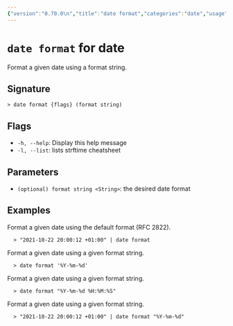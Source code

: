 ```yaml
---
{"version":"0.70.0\n","title":"date format","categories":"date","usage":"Format a given date using a format string.\n"}
---
```

<!-- THIS FILE IS GENERATED BY update_book_commands.cjs USING NUSHELL'S HELP COMMANDS.
REFRAIN FROM EDITING IT MANUALLY.-->
# <code>date format</code> for date

<div class='command-title'>Format a given date using a format string.</div>

## Signature

```> date format {flags} (format string)```

## Flags

 * ```-h, --help```: Display this help message
 * ```-l, --list```: lists strftime cheatsheet
## Parameters

 * ```(optional) format string <String>```: the desired date format
## Examples

  Format a given date using the default format (RFC 2822).
```shell
  > "2021-10-22 20:00:12 +01:00" | date format
```
  Format a given date using a given format string.
```shell
  > date format '%Y-%m-%d'
```
  Format a given date using a given format string.
```shell
  > date format "%Y-%m-%d %H:%M:%S"
```
  Format a given date using a given format string.
```shell
  > "2021-10-22 20:00:12 +01:00" | date format "%Y-%m-%d"
```


